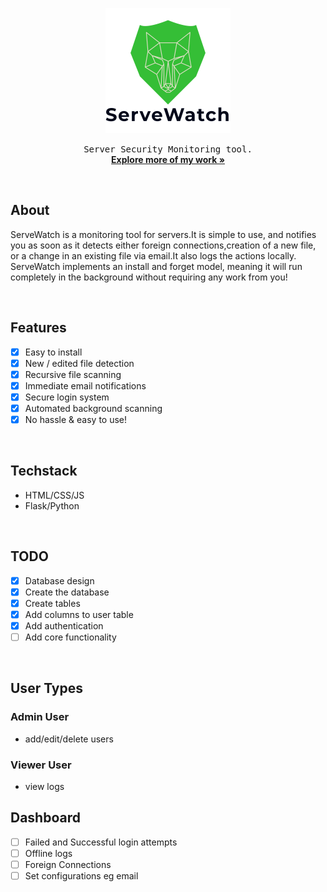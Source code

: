 <p align="center"><img src="project/static/images/logo.png" width="200px" height="200px" alt="image should be here"></p>
<!-- <h3 align="center">ServeWatch</h3> -->
<p align="center">
	<samp>Server Security Monitoring tool.</samp>
	<br/>
	<a href="https://github/Elik09"><strong>Explore more of my work »</strong> </a>
	<br/>
</p>

<br/>

## About
ServeWatch is a monitoring tool for servers.It is simple to use, and notifies you as soon as it detects either foreign connections,creation of a new file, or a change in an existing file via email.It also logs the actions locally. ServeWatch implements an install and forget
model, meaning it will run completely in the background without requiring any work from you!

<br/>

## Features
- [x] Easy to install
- [x] New / edited file detection
- [x] Recursive file scanning
- [x] Immediate email notifications
- [x] Secure login system
- [x] Automated background scanning
- [x] No hassle & easy to use!

<br/>

## Techstack
- HTML/CSS/JS
- Flask/Python

<br/>

## TODO
- [x] Database design
- [x] Create the database
- [x] Create tables
- [x] Add columns to user table
- [x] Add authentication
- [ ] Add core functionality

<br/>

## User Types
### Admin User
- add/edit/delete users

### Viewer User
- view logs

## Dashboard
- [ ] Failed and Successful login attempts
- [ ] Offline logs
- [ ] Foreign Connections
- [ ] Set configurations eg email
